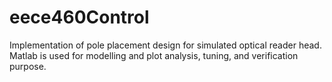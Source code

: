 eece460Control
==============
Implementation of pole placement design for simulated optical reader head. Matlab is used for modelling and plot analysis, tuning, and verification purpose.